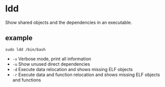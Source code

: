 # ldd

Show shared objects and the dependencies in an executable.
 
## example
```
sudo ldd /bin/bash
```
- `-v` Verbose mode, print all information
- `-u` Show unused direct dependencies
- `-d` Execute data relocation and shows missing ELF objects
- `-r` Execute data and function relocation and shows missing ELF objects and functions
